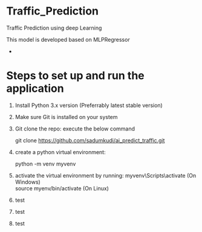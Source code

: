 # Traffic_Prediction

Traffic Prediction using deep Learning

This model is developed based on MLPRegressor

- 
# Steps to set up and run the application

1. Install Python 3.x version (Preferrably latest stable version)
2. Make sure Git is installed on your system
3. Git clone the repo: execute the below command
   
     git clone https://github.com/sadumkudi/ai_predict_traffic.git
5. create a python virtual environment:

   python -m venv myvenv 
7. activate the virtual environment by running:
    myvenv\Scripts\activate (On Windows)  
    source myenv/bin/activate (On Linux)
9. test
10. test
11. test
   
    

   





